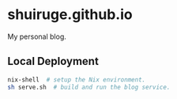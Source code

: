 # shuiruge.github.io

My personal blog.

## Local Deployment

```sh
nix-shell  # setup the Nix environment.
sh serve.sh  # build and run the blog service.
```
